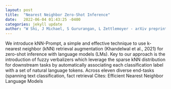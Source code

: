 ```yaml
---
layout: post
title:  "Nearest Neighbor Zero-Shot Inference"
date:   2022-06-04 01:43:25 -0400
categories: jekyll update
author: "W Shi, J Michael, S Gururangan, L Zettlemoyer - arXiv preprint arXiv:2205.13792, 2022"
---
```

We introduce kNN-Prompt, a simple and effective technique to use k-nearest neighbor (kNN) retrieval augmentation (Khandelwal et al., 2021) for zero-shot inference with language models (LMs). Key to our approach is the introduction of fuzzy verbalizers which leverage the sparse kNN distribution for downstream tasks by automatically associating each classification label with a set of natural language tokens. Across eleven diverse end-tasks (spanning text classification, fact retrieval  Cites: Efficient Nearest Neighbor Language Models